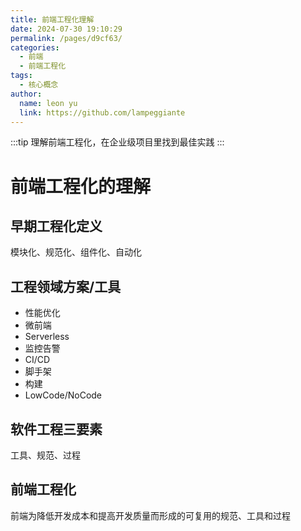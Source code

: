 ```yaml
---
title: 前端工程化理解
date: 2024-07-30 19:10:29
permalink: /pages/d9cf63/
categories:
  - 前端
  - 前端工程化
tags:
  - 核心概念
author: 
  name: leon yu
  link: https://github.com/lampeggiante
---
```


:::tip
理解前端工程化，在企业级项目里找到最佳实践
:::

# 前端工程化的理解

## 早期工程化定义

模块化、规范化、组件化、自动化

## 工程领域方案/工具

- 性能优化
- 微前端
- Serverless
- 监控告警
- CI/CD
- 脚手架
- 构建
- LowCode/NoCode

## 软件工程三要素

工具、规范、过程

## 前端工程化

前端为降低开发成本和提高开发质量而形成的可复用的规范、工具和过程
